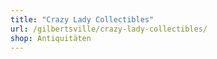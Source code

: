 ```yaml
---
title: "Crazy Lady Collectibles"
url: /gilbertsville/crazy-lady-collectibles/
shop: Antiquitäten
---
```

